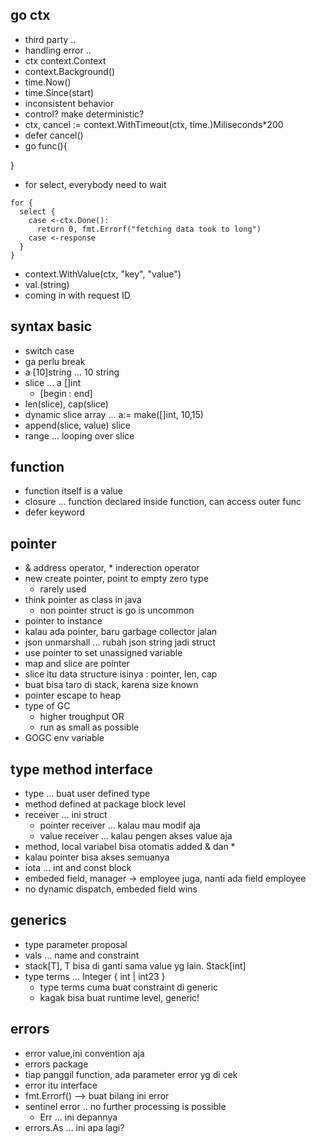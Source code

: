 ## go ctx
- third party .. 
- handling error ..
- ctx context.Context
- context.Background()
- time.Now()
- time.Since(start)
- inconsistent behavior
- control? make deterministic?
- ctx, cancel := context.WithTimeout(ctx, time.)Miliseconds*200
- defer cancel()
- go func(){

}
- for select, everybody need to wait
```
for {
  select {
    case <-ctx.Done():
      return 0, fmt.Errorf("fetching data took to long")
    case <-response
  }
}
```
- context.WithValue(ctx, "key", "value")
- val.(string)
- coming in with request ID

## syntax basic
- switch case
- ga perlu break
- a [10]string ... 10 string
- slice ... a []int
  - [begin : end]
- len(slice), cap(slice)
- dynamic slice array ... a:= make([]int, 10,15)
- append(slice, value) slice
- range ... looping over slice

## function
- function itself is a value
- closure ... function declared inside function, can access outer func
- defer keyword

## pointer
- & address operator, * inderection operator
- new create pointer, point to empty zero type
  - rarely used
- think pointer as class in java
  - non pointer struct is go is uncommon
- pointer to instance
- kalau ada pointer, baru garbage collector jalan
- json unmarshall ... rubah json string jadi struct
- use pointer to set unassigned variable
- map and slice are pointer
- slice itu data structure isinya : pointer, len, cap
- buat bisa taro di stack, karena size known
- pointer escape to heap
- type of GC
  - higher troughput OR
  - run as small as possible
- GOGC env variable

## type method interface
- type ... buat user defined type
- method defined at package block level
- receiver ... ini struct
  - pointer receiver ... kalau mau modif aja
  - value receiver ... kalau pengen akses value aja
- method, local variabel bisa otomatis added & dan *
- kalau pointer bisa akses semuanya
- iota ... int and const block
- embeded field, manager -> employee juga, nanti ada field employee
- no dynamic dispatch, embeded field wins

## generics
- type parameter proposal
- vals ... name and constraint
- stack[T], T bisa di ganti sama value yg lain. Stack[int]
- type terms ... Integer { int | int23 }
  - type terms cuma buat constraint di generic
  - kagak bisa buat runtime level, generic!

## errors
- error value,ini convention aja
- errors package
- tiap panggil function, ada parameter error yg di cek
- error itu interface
- fmt.Errorf() --> buat bilang ini error
- sentinel error .. no further processing is possible
  - Err ... ini depannya
- errors.As ... ini apa lagi?